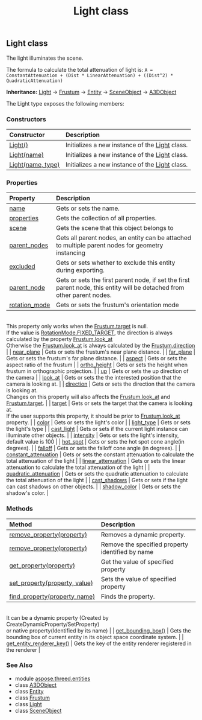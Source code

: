 ﻿---
title: Light class
second_title: Aspose.3D for Python via .NET API References
description: 
type: docs
weight: 150
url: /python-net/aspose.threed.entities/light/
is_root: false
---

## Light class

The light illuminates the scene.




The formula to calculate the total attenuation of light is:
`A = ConstantAttenuation + (Dist * LinearAttenuation) + ((Dist^2) * QuadraticAttenuation)`



**Inheritance:** [Light](/3d/python-net/aspose.threed.entities/light) → 
[Frustum](/3d/python-net/aspose.threed.entities/frustum) → 
[Entity](/3d/python-net/aspose.threed/entity) → 
[SceneObject](/3d/python-net/aspose.threed/sceneobject) → 
[A3DObject](/3d/python-net/aspose.threed/a3dobject)



The Light type exposes the following members:

### Constructors
| Constructor | Description |
| :- | :- |
| [Light()](/3d/python-net/aspose.threed.entities/light/__init__/#) | Initializes a new instance of the [Light](/3d/python-net/aspose.threed.entities/light) class. |
| [Light(name)](/3d/python-net/aspose.threed.entities/light/__init__/#str) | Initializes a new instance of the [Light](/3d/python-net/aspose.threed.entities/light) class. |
| [Light(name, type)](/3d/python-net/aspose.threed.entities/light/__init__/#str-LightType) | Initializes a new instance of the [Light](/3d/python-net/aspose.threed.entities/light) class. |


### Properties
| Property | Description |
| :- | :- |
| [name](/3d/python-net/aspose.threed.entities/light/name) | Gets or sets the name. |
| [properties](/3d/python-net/aspose.threed.entities/light/properties) | Gets the collection of all properties. |
| [scene](/3d/python-net/aspose.threed.entities/light/scene) | Gets the scene that this object belongs to |
| [parent_nodes](/3d/python-net/aspose.threed.entities/light/parent_nodes) | Gets all parent nodes, an entity can be attached to multiple parent nodes for geometry instancing |
| [excluded](/3d/python-net/aspose.threed.entities/light/excluded) | Gets or sets whether to exclude this entity during exporting. |
| [parent_node](/3d/python-net/aspose.threed.entities/light/parent_node) | Gets or sets the first parent node, if set the first parent node, this entity will be detached from other parent nodes. |
| [rotation_mode](/3d/python-net/aspose.threed.entities/light/rotation_mode) | Gets or sets the frustum's orientation mode<br/>This property only works when the [Frustum.target](/3d/python-net/aspose.threed.entities/frustum#target) is null.<br/>If the value is [RotationMode.FIXED_TARGET](/3d/python-net/aspose.threed.entities/rotationmode#FIXED_TARGET), the direction is always calculated by the property [Frustum.look_at](/3d/python-net/aspose.threed.entities/frustum#look_at)<br/>Otherwise the [Frustum.look_at](/3d/python-net/aspose.threed.entities/frustum#look_at) is always calculated by the [Frustum.direction](/3d/python-net/aspose.threed.entities/frustum#direction) |
| [near_plane](/3d/python-net/aspose.threed.entities/light/near_plane) | Gets or sets the frustum's near plane distance. |
| [far_plane](/3d/python-net/aspose.threed.entities/light/far_plane) | Gets or sets the frustum's far plane distance. |
| [aspect](/3d/python-net/aspose.threed.entities/light/aspect) | Gets or sets the aspect ratio of the frustum |
| [ortho_height](/3d/python-net/aspose.threed.entities/light/ortho_height) | Gets or sets the height when frustum in orthographic projection. |
| [up](/3d/python-net/aspose.threed.entities/light/up) | Gets or sets the up direction of the camera |
| [look_at](/3d/python-net/aspose.threed.entities/light/look_at) | Gets or sets the the interested position that the camera is looking at. |
| [direction](/3d/python-net/aspose.threed.entities/light/direction) | Gets or sets the direction that the camera is looking at.<br/>Changes on this property will also affects the [Frustum.look_at](/3d/python-net/aspose.threed.entities/frustum#look_at) and [Frustum.target](/3d/python-net/aspose.threed.entities/frustum#target). |
| [target](/3d/python-net/aspose.threed.entities/light/target) | Gets or sets the target that the camera is looking at.<br/>If the user supports this property, it should be prior to [Frustum.look_at](/3d/python-net/aspose.threed.entities/frustum#look_at) property. |
| [color](/3d/python-net/aspose.threed.entities/light/color) | Gets or sets the light's color |
| [light_type](/3d/python-net/aspose.threed.entities/light/light_type) | Gets or sets the light's type |
| [cast_light](/3d/python-net/aspose.threed.entities/light/cast_light) | Gets or sets if the current light instance can illuminate other objects. |
| [intensity](/3d/python-net/aspose.threed.entities/light/intensity) | Gets or sets the light's intensity, default value is 100 |
| [hot_spot](/3d/python-net/aspose.threed.entities/light/hot_spot) | Gets or sets the hot spot cone angle(in degrees). |
| [falloff](/3d/python-net/aspose.threed.entities/light/falloff) | Gets or sets the falloff cone angle (in degrees). |
| [constant_attenuation](/3d/python-net/aspose.threed.entities/light/constant_attenuation) | Gets or sets the constant attenuation to calculate the total attenuation of the light |
| [linear_attenuation](/3d/python-net/aspose.threed.entities/light/linear_attenuation) | Gets or sets the linear attenuation to calculate the total attenuation of the light |
| [quadratic_attenuation](/3d/python-net/aspose.threed.entities/light/quadratic_attenuation) | Gets or sets the quadratic attenuation to calculate the total attenuation of the light |
| [cast_shadows](/3d/python-net/aspose.threed.entities/light/cast_shadows) | Gets or sets if the light can cast shadows on other objects. |
| [shadow_color](/3d/python-net/aspose.threed.entities/light/shadow_color) | Gets or sets the shadow's color. |


### Methods
| Method | Description |
| :- | :- |
| [remove_property(property)](/3d/python-net/aspose.threed.entities/light/remove_property/#Property) | Removes a dynamic property. |
| [remove_property(property)](/3d/python-net/aspose.threed.entities/light/remove_property/#str) | Remove the specified property identified by name |
| [get_property(property)](/3d/python-net/aspose.threed.entities/light/get_property/#str) | Get the value of specified property |
| [set_property(property, value)](/3d/python-net/aspose.threed.entities/light/set_property/#str-any) | Sets the value of specified property |
| [find_property(property_name)](/3d/python-net/aspose.threed.entities/light/find_property/#str) | Finds the property.<br/>It can be a dynamic property (Created by CreateDynamicProperty/SetProperty) <br/>or native property(Identified by its name) |
| [get_bounding_box()](/3d/python-net/aspose.threed.entities/light/get_bounding_box/#) | Gets the bounding box of current entity in its object space coordinate system. |
| [get_entity_renderer_key()](/3d/python-net/aspose.threed.entities/light/get_entity_renderer_key/#) | Gets the key of the entity renderer registered in the renderer |



### See Also
* module [aspose.threed.entities](..)
* class [A3DObject](/3d/python-net/aspose.threed/a3dobject)
* class [Entity](/3d/python-net/aspose.threed/entity)
* class [Frustum](/3d/python-net/aspose.threed.entities/frustum)
* class [Light](/3d/python-net/aspose.threed.entities/light)
* class [SceneObject](/3d/python-net/aspose.threed/sceneobject)
